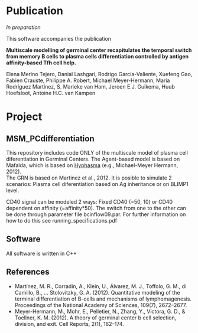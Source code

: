 # Publication
_In preparation_

This software accompanies the publication

**Multiscale modelling of germinal center recapitulates the temporal switch from memory B cells to plasma cells differentiation controlled by antigen affinity-based Tfh cell help.**

Elena Merino Tejero, Danial Lashgari, Rodrigo García-Valiente, Xuefeng Gao, Fabien Crauste, Philippe A. Robert, Michael Meyer-Hermann, María Rodríguez Martínez, S. Marieke van Ham, Jeroen E.J. Guikema, Huub Hoefsloot, Antoine H.C. van Kampen

# Project
## MSM_PCdifferentiation

This repository includes code ONLY of the multiscale model of plasma cell diferentiation in Germinal Centers. The Agent-based
model is based on Mafalda, which is based on [Hyphasma](https://www.helmholtz-hzi.de/en/research/research-topics/immune-response/systems-immunology/our-research/) (e.g., Michael-Meyer Hermann, 2012).  
The GRN is based on Martinez et al., 2012. It is posible to simulate 2 scenarios: Plasma cell diferentiation based on 
Ag inheritance or on BLIMP1 level.

CD40 signal can be modeled 2 ways: Fixed CD40 (=50, 10) or CD40 dependent on affinity (=affinity*50). 
The switch from one to the other can be done through parameter file bcinflow09.par. For further information on how to do this see running_specifications.pdf

## Software
All software is written in C++

## References
* Martínez, M. R., Corradin, A., Klein, U., Álvarez, M. J., Toffolo, G. M., di Camillo, B., … Stolovitzky, G. A. (2012). Quantitative modeling of the terminal differentiation of B-cells and mechanisms of lymphomagenesis. Proceedings of the National Academy of Sciences, 109(7), 2672–2677. 
* Meyer-Hermann, M., Mohr, E., Pelletier, N., Zhang, Y., Victora, G. D., & Toellner, K. M. (2012). A theory of germinal center b cell selection, division, and exit. Cell Reports, 2(1), 162–174. 

